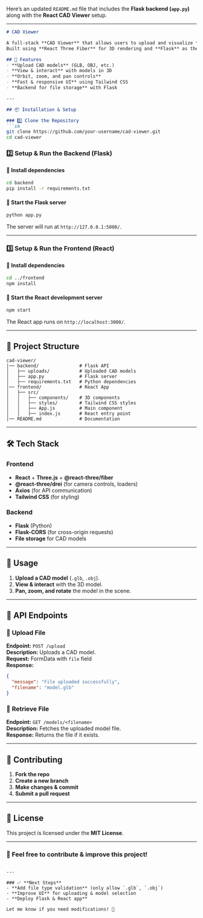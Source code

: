 Here’s an updated `README.md` file that includes the **Flask backend (`app.py`)** along with the **React CAD Viewer** setup.

---

```markdown
# CAD Viewer

A full-stack **CAD Viewer** that allows users to upload and visualize **3D CAD models** in a web browser.  
Built using **React Three Fiber** for 3D rendering and **Flask** as the backend for file uploads.

## 🚀 Features
- **Upload CAD models** (GLB, OBJ, etc.)
- **View & interact** with models in 3D
- **Orbit, zoom, and pan controls**
- **Fast & responsive UI** using Tailwind CSS
- **Backend for file storage** with Flask

---

## 📦 Installation & Setup

### 1️⃣ Clone the Repository
```sh
git clone https://github.com/your-username/cad-viewer.git
cd cad-viewer
```

### 2️⃣ Setup & Run the **Backend** (Flask)
#### 📌 Install dependencies
```sh
cd backend
pip install -r requirements.txt
```
#### 📌 Start the Flask server
```sh
python app.py
```
The server will run at `http://127.0.0.1:5000/`.

---

### 3️⃣ Setup & Run the **Frontend** (React)
#### 📌 Install dependencies
```sh
cd ../frontend
npm install
```
#### 📌 Start the React development server
```sh
npm start
```
The React app runs on `http://localhost:3000/`.

---

## 📂 Project Structure
```
cad-viewer/
│── backend/               # Flask API
│   ├── uploads/           # Uploaded CAD models
│   ├── app.py             # Flask server
│   ├── requirements.txt   # Python dependencies
│── frontend/              # React App
│   ├── src/
│   │   ├── components/    # 3D components
│   │   ├── styles/        # Tailwind CSS styles
│   │   ├── App.js         # Main component
│   │   ├── index.js       # React entry point
│── README.md              # Documentation
```

---

## 🛠 Tech Stack
### **Frontend**
- **React** + **Three.js** + **@react-three/fiber**
- **@react-three/drei** (for camera controls, loaders)
- **Axios** (for API communication)
- **Tailwind CSS** (for styling)

### **Backend**
- **Flask** (Python)
- **Flask-CORS** (for cross-origin requests)
- **File storage** for CAD models

---

## 🎨 Usage
1. **Upload a CAD model** (`.glb`, `.obj`).
2. **View & interact** with the 3D model.
3. **Pan, zoom, and rotate** the model in the scene.

---

## 🎯 API Endpoints
### 🔹 **Upload File**
**Endpoint:** `POST /upload`  
**Description:** Uploads a CAD model.  
**Request:** FormData with `file` field  
**Response:**
```json
{
  "message": "File uploaded successfully",
  "filename": "model.glb"
}
```

### 🔹 **Retrieve File**
**Endpoint:** `GET /models/<filename>`  
**Description:** Fetches the uploaded model file.  
**Response:** Returns the file if it exists.

---

## 🤝 Contributing
1. **Fork the repo**
2. **Create a new branch**
3. **Make changes & commit**
4. **Submit a pull request**

---

## 📜 License
This project is licensed under the **MIT License**.

---

### 🌟 Feel free to contribute & improve this project!
```

---

### ✅ **Next Steps**
- **Add file type validation** (only allow `.glb`, `.obj`)
- **Improve UI** for uploading & model selection
- **Deploy Flask & React app**

Let me know if you need modifications! 🚀
